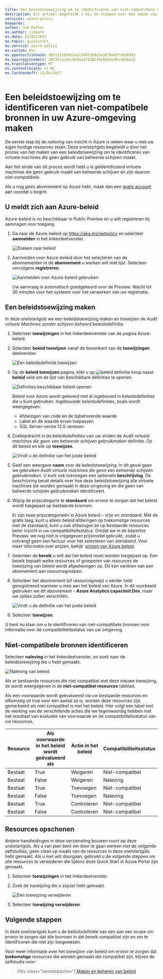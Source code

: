 ```yaml
---
title: Een beleidstoewijzing om te identificeren van niet-compatibele bronnen in uw Azure-omgeving maken | Microsoft Docs
description: Dit artikel begeleidt u bij de stappen voor het maken van de beleidsdefinitie van een om te identificeren van niet-compatibele bronnen.
services: azure-policy
keywords: 
author: Jim-Parker
ms.author: jimpark
ms.date: 11/02/2017
ms.topic: quickstart
ms.service: azure-policy
ms.custom: mvc
ms.openlocfilehash: db5112c858d2a2c54813d9c9a3670a45fcbdb993
ms.sourcegitcommit: 3df3fcec9ac9e56a3f5282f6c65e5a9bc1b5ba22
ms.translationtype: MT
ms.contentlocale: nl-NL
ms.lasthandoff: 11/04/2017
---
```

# <a name="create-a-policy-assignment-to-identify-non-compliant-resources-in-your-azure-environment"></a>Een beleidstoewijzing om te identificeren van niet-compatibele bronnen in uw Azure-omgeving maken
De eerste stap bij de naleving van inzicht in Azure is weten waar u met uw eigen huidige resources staan. Deze snelstartgids begeleidt u door het proces van het maken van een beleidstoewijzing om te identificeren van virtuele machines die geen gebruik van beheerde schijven maakt.

Aan het einde van dit proces wordt hebt u is geïdentificeerd virtuele machines die geen gebruik maakt van beheerde schijven en zijn daarom *niet-compatibele*.

Als u nog geen abonnement op Azure hebt, maak dan een [gratis account](https://azure.microsoft.com/free/?WT.mc_id=A261C142F) aan voordat u begint.

## <a name="opt-in-to-azure-policy"></a>U meldt zich aan Azure-beleid

Azure-beleid is nu beschikbaar in Public Preview en u wilt registreren bij aanvragen voor toegang.

1. Ga naar de Azure-beleid op https://aka.ms/getpolicy en selecteer **aanmelden** in het linkerdeelvenster.

   ![Zoeken naar beleid](media/assign-policy-definition/sign-up.png)

2. Aanmelden voor Azure-beleid door het selecteren van de abonnementen in de **abonnement** u werken wilt met lijst. Selecteer vervolgens **registreren**.

   ![Aanmelden voor Azure-beleid gebruiken](media/assign-policy-definition/preview-opt-in.png)

   Uw aanvraag is automatisch goedgekeurd voor de Preview. Wacht tot 30 minuten voor het systeem voor het verwerken van uw registratie.

## <a name="create-a-policy-assignment"></a>Een beleidstoewijzing maken

In deze snelstartgids we een beleidstoewijzing maken en toewijzen de *Audit virtuele Machines zonder schijven beheerd* beleidsdefinitie.

1. Selecteer **toewijzingen** in het linkerdeelvenster van de pagina Azure-beleid.
2. Selecteer **beleid toewijzen** vanaf de bovenkant van de **toewijzingen** deelvenster.

   ![Een beleidsdefinitie toewijzen](media/assign-policy-definition/select-assign-policy.png)

3. Op de **beleid toewijzen** pagina, klikt u op ![beleid definitie knop](media/assign-policy-definition/definitions-button.png) naast **beleid** veld om de lijst van beschikbare definities te openen.

   ![Definities beschikbaar beleid openen](media/assign-policy-definition/open-policy-definitions.png)

   Beleid voor Azure wordt geleverd met al ingebouwd in beleidsdefinities die u kunt gebruiken. Ingebouwde beleidsdefinities, zoals wordt weergegeven:

   - Afdwingen van code en de bijbehorende waarde
   - Label en de waarde ervan toepassen
   - SQL Server-versie 12.0 vereisen

4. Zoekopdracht in de beleidsdefinities van uw vinden de *Audit virtuele machines die geen van beheerde schijven gebruikmaken* definitie. Op dit beleid en klik op **toewijzen**.

   ![Vindt u de definitie van het juiste beleid](media/assign-policy-definition/select-available-definition.png)

5. Geef een weergave **naam** voor de beleidstoewijzing. In dit geval gaan we gebruiken *Audit virtuele machines die geen van beheerde schijven gebruikmaken*. U kunt ook toevoegen een optionele **beschrijving**. De beschrijving bevat details over hoe deze beleidstoewijzing alle virtuele machines die worden gemaakt in deze omgeving en die geen van beheerde schijven gebruikmaken identificeert.
6. Wijzig de prijscategorie te **standaard** om ervoor te zorgen dat het beleid wordt toegepast op bestaande bronnen.

   Er zijn twee prijscategorieën in Azure beleid – *vrije* en *standaard*. Met de gratis laag, kunt u alleen beleid afdwingen op toekomstige resources met de standaard, kunt u ook afdwingen ze op bestaande resources beter inzicht in uw compatibiliteitsstatus. Omdat we in de beperkte Preview, we nog niet is vrijgegeven prijsmodel gebruikt, zodat u ontvangt geen een factuur voor het selecteren van *standaard*. Voor meer informatie over prijzen, bekijk: [prijzen van Azure beleid](https://acom-milestone-ignite.azurewebsites.net/pricing/details/azure-policy/).

7. Selecteer de **bereik** u wilt dat het beleid moet worden toegepast op.  Een bereik bepaalt welke resources of groeperen van resources de toewijzing van beleid wordt afgedwongen op. Dit kan variëren van een abonnement aan resourcegroepen.
8. Selecteer het abonnement (of resourcegroep) u eerder hebt geregistreerd wanneer u mee aan het beleid van Azure. In dit voorbeeld gebruiken we dit abonnement - **Azure Analytics capaciteit Dev**, maar uw opties zullen verschillen.

   ![Vindt u de definitie van het juiste beleid](media/assign-policy-definition/assign-policy.png)

9. Selecteer **toewijzen**.

U bent nu klaar om u te identificeren van niet-compatibele bronnen voor informatie over de compatibiliteitsstatus van uw omgeving.

## <a name="identify-non-compliant-resources"></a>Niet-compatibele bronnen identificeren

Selecteer **naleving** in het linkerdeelvenster, en zoek naar de beleidstoewijzing die u hebt gemaakt.

![Naleving van beleid](media/assign-policy-definition/policy-compliance.png)

Als er bestaande resources die niet compatibel met deze nieuwe toewijzing, ze wordt weergegeven in de **niet-compatibel resources** tabblad.

Als een voorwaarde wordt geëvalueerd via uw bestaande resources en afkomstig uit true voor een aantal ze is, worden deze resources zijn gemarkeerd als niet-compatibel is met het beleid. Hier volgt een tabel met de werking van de verschillende acties die we tegenwoordig hebben met het resultaat van evaluatie van voorwaarde en de compatibiliteitsstatus van uw resources.

|Resource  |Als voorwaarde in het beleid wordt geëvalueerd als  |Actie in het beleid   |Compatibiliteitsstatus  |
|-----------|---------|---------|---------|
|Bestaat     |True     |Weigeren     |Niet-compatibel |
|Bestaat     |False    |Weigeren     |Naleving     |
|Bestaat     |True     |Toevoegen   |Niet-compatibel |
|Bestaat     |False    |Toevoegen   |Naleving     |
|Bestaat     |True     |Controleren    |Niet-compatibel |
|Bestaat     |False    |Controleren    |Niet-compatibel |

## <a name="clean-up-resources"></a>Resources opschonen

Andere handleidingen in deze verzameling bouwen voort op deze snelstartgids. Als u van plan bent om door te gaan werken met de volgende zelfstudies, geen clean up maakt van de resources in deze snelstartgids hebt gemaakt. Als u niet wilt doorgaan, gebruikt u de volgende stappen om alle resources te verwijderen die tijdens deze Quick Start in Azure Portal zijn gemaakt.
1. Selecteer **toewijzingen** in het linkerdeelvenster.
2. Zoek de toewijzing die u zojuist hebt gemaakt.

   ![Een toewijzing verwijderen](media/assign-policy-definition/delete-assignment.png)

3.  Selecteer **toewijzing verwijderen**.

## <a name="next-steps"></a>Volgende stappen

In deze snelstartgids kunt u de beleidsdefinitie van een aan een scope om ervoor te zorgen dat alle bronnen in dat bereik compatibel zijn en om te identificeren die niet zijn toegewezen.

Voor meer informatie over het toewijzen van beleid om ervoor te zorgen dat **toekomstige** resources die worden gemaakt die compatibel zijn, blijven de zelfstudie voor:

> [!div class="nextstepaction"]
> [Maken en beheren van beleid](./create-manage-policy.md)
